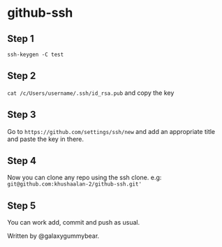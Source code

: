 # github-ssh

## Step 1
`ssh-keygen -C test`
## Step 2
`cat /c/Users/username/.ssh/id_rsa.pub` and copy the key
## Step 3
Go to `https://github.com/settings/ssh/new` and add an appropriate title and paste the key in there.
## Step 4
Now you can clone any repo using the ssh clone. e.g: `git@github.com:khushaalan-2/github-ssh.git'`
## Step 5
You can work add, commit and push as usual.

Written by @galaxygummybear.
